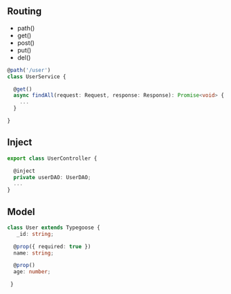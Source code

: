 ## Routing
* path()
* get()
* post()
* put()
* del()
```typescript
@path('/user')
class UserService {

  @get()
  async findAll(request: Request, response: Response): Promise<void> {
    ...
  }

}
```
## Inject
```typescript
export class UserController {

  @inject
  private userDAO: UserDAO;
  ...
}
```

## Model
```typescript
class User extends Typegoose {
   _id: string;

  @prop({ required: true })	
  name: string;

  @prop()
  age: number;

 }
```
